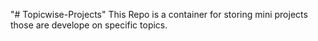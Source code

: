 "# Topicwise-Projects" 
This Repo is a container for storing mini projects those are develope on specific topics.
